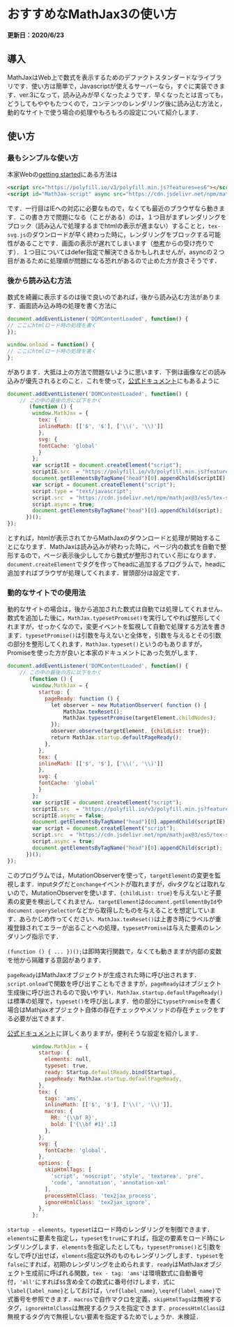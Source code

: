 # おすすめなMathJax3の使い方

**更新日：2020/6/23**

## 導入

MathJaxはWeb上で数式を表示するためのデファクトスタンダードなライブラリです．使い方は簡単で，Javascriptが使えるサーバーなら，すぐに実装できます．ver.3になって，読み込みが早くなったようです．早くなったとは言っても，どうしてもややもたつくので，コンテンツのレンダリング後に読み込む方法と，動的なサイトで使う場合の処理やもろもろの設定について紹介します．

## 使い方

### 最もシンプルな使い方

本家Webの[getting started](https://www.mathjax.org/#gettingstarted)にある方法は

```html
<script src="https://polyfill.io/v3/polyfill.min.js?features=es6"></script>
<script id="MathJax-script" async src="https://cdn.jsdelivr.net/npm/mathjax@3/es5/tex-svg.js"></script>
```

です．一行目はIEへの対応に必要なもので，なくても最近のブラウザなら動きます．この書き方で問題になる（ことがある）のは，１つ目がまずレンダリングをブロック（読み込んで処理するまでhtmlの表示が進まない）することと，`tex-svg.js`のダウンロードが早く終わった時に，レンダリングをブロックする可能性があることです．画面の表示が遅れてしまいます（[参考](https://qiita.com/phanect/items/82c85ea4b8f9c373d684)からの受け売りです）．１つ目についてはdefer指定で解決できるかもしれませんが，asyncの２つ目があるために処理順が問題になる恐れがあるので止めた方が良さそうです．

### 後から読み込む方法

数式を綺麗に表示するのは後で良いのであれば，後から読み込む方法があります．画面読み込み時の処理を書く方法に

```javascript
document.addEventListener('DOMContentLoaded', function() {
// ここにhtmlロード時の処理を書く
});
```

```javascript
window.onload = function() {
// ここにhtmlロード時の処理を書く
};
```

があります．大抵は上の方法で問題ないように思います．下側は画像などの読み込みが優先されるとのこと．これを使って，[公式ドキュメント](http://docs.mathjax.org/en/latest/web/typeset.html)にもあるように

```javascript
document.addEventListener('DOMContentLoaded', function() {
  	// この中の最後の方に以下をかく
       (function () {
        window.MathJax = {
          tex: {
          inlineMath: [['$', '$'], ['\\(', '\\)']]
          },
          svg: {
          fontCache: 'global'
          }
        };
        var scriptIE = document.createElement("script");
        scriptIE.src  = "https://polyfill.io/v3/polyfill.min.js?features=es6";
        document.getElementsByTagName("head")[0].appendChild(scriptIE);
        var script = document.createElement("script");
        script.type = "text/javascript";
        script.src  = "https://cdn.jsdelivr.net/npm/mathjax@3/es5/tex-svg.js";
        script.async = true;
        document.getElementsByTagName("head")[0].appendChild(script);
      })();
});
```

とすれば，htmlが表示されてからMathJaxのダウンロードと処理が開始することになります．MathJaxは読み込みが終わった時に，ページ内の数式を自動で整形するので，ページ表示後少ししてから数式が整形されていく形になります．`document.createElement`でタグを作ってheadに追加するプログラムで，headに追加すればブラウザが処理してくれます．冒頭部分は設定です．

### 動的なサイトでの使用法

動的なサイトの場合は，後から追加された数式は自動では処理してくれません．数式を追加した後に，`MathJax.typesetPromise()`を実行してやれば整形してくれますが，せっかくなので，変更イベントを監視して自動で処理する方法を書きます．`typesetPromise()`は引数を与えないと全体を，引数を与えるとその引数の部分を整形してくれます．`MathJax.typeset()`というのもありますが，Promiseを使った方が良いと本家のドキュメントにあった気がします．

```javascript
document.addEventListener('DOMContentLoaded', function() {
  	// この中の最後の方に以下をかく
       (function () {
        window.MathJax = {
          startup: {
            pageReady: function () {
              let observer = new MutationObserver( function () {
                  MathJax.texReset();
                  MathJax.typesetPromise(targetElement.childNodes);
              });
              observer.observe(targetElement, {childList: true});
              return MathJax.startup.defaultPageReady();
            },
          },
          tex: {
          inlineMath: [['$', '$'], ['\\(', '\\)']]
          },
          svg: {
          fontCache: 'global'
          }
        };
        var scriptIE = document.createElement("script");
        scriptIE.src  = "https://polyfill.io/v3/polyfill.min.js?features=es6";
        scriptIE.async = false;
        document.getElementsByTagName("head")[0].appendChild(scriptIE);
        var script = document.createElement("script");
        script.src  = "https://cdn.jsdelivr.net/npm/mathjax@3/es5/tex-svg.js";
        script.async = true;
        document.getElementsByTagName("head")[0].appendChild(script);
      })();
});
```

このプログラムでは，MutationObserverを使って，`targetElement`の変更を監視します．inputタグだと`onchange`イベントが取れますが，divタグなどは取れないので，MutationObserverを使います．`{childList: true}`を与えないと子要素の変更を検出してくれません．`targetElement`は`document.getElementById`や`document.querySelector`などから取得したものを与えることを想定しています．あらかじめ作ってください．`MathJax.texReset()`は上書き時にラベルが重複登録されてエラーが出ることへの処理，`typesetPromise`は与えた要素のレンダリング指示です．

`(function () { ... })();`は即時実行関数で，なくても動きますが内部の変数を他から隔離する意図があります．

`pageReady`はMathJaxオブジェクトが生成された時に呼び出されます．`script.onload`で関数を呼び出すこともできますが，`pageReady`はオブジェクト生成後に呼び出されるので扱いやすい．`MathJax.startup.defaultPageReady()`は標準の処理で，`typeset()`を呼び出します．他の部分に`typsetPromise`を書く場合はMathjaxオブジェクト自体の存在チェックやメソッドの存在チェックをする必要が出てきます．

[公式ドキュメント](http://docs.mathjax.org/en/latest/options/index.html)に詳しくありますが，便利そうな設定を紹介します．

```javascript
        window.MathJax = {
          startup: {
            elements: null,
            typeset: true,
            ready: Startup.defaultReady.bind(Startup),
            pageReady: MathJax.startup.defaultPageReady,
          },
          tex: {
            tags: 'ams',
            inlineMath: [['$', '$'], ['\\(', '\\)']],
            macros: {
              RR: '{\\bf R}',
              bold: ['{\\bf #1}',1]
            },
          },
          svg: {
            fontCache: 'global',
          },
          options: {
            skipHtmlTags: [
              'script', 'noscript', 'style', 'textarea', 'pre',
              'code', 'annotation', 'annotation-xml'
            ],
            processHtmlClass: 'tex2jax_process',
            ignoreHtmlClass: 'tex2jax_ignore',
          },
        };
```

`startup - elements, typeset`はロード時のレンダリングを制御できます．`elements`に要素を指定し，`typeset`を`true`にすれば，指定の要素をロード時にレンダリングします．`elements`を指定したとしても，`typesetPromise()`と引数をなしで呼び出せば，`elements`指定以外のものもレンダリングします．`typeset`を`false`にすれば，初期のレンダリングを止められます．`ready`はMathJaxオブジェクト生成前に呼ばれる関数，`tex - tag: 'ams'`は環境数式に自動番号付，`'all'`にすれば`$$`含め全ての数式に番号付けします．式に`\label{label_name}`としておけば，`\ref{label_name}`, `\eqref{label_name}`で式番号を参照できます．`macros`で自作マクロを定義，`skipHtmlTags`は無視するタグ，`ignoreHtmlClass`は無視するクラスを指定できます．`processHtmlClass`は無視するタグ内で無視しない要素を指定するためでしょうか．未検証．

